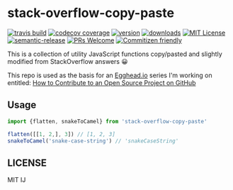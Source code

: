 # stack-overflow-copy-paste

[![travis build](https://img.shields.io/travis/eggheadio-github/stack-overflow-copy-paste.svg?style=flat-square)](https://travis-ci.org/eggheadio-github/stack-overflow-copy-paste)
[![codecov coverage](https://img.shields.io/codecov/c/github/eggheadio-github/stack-overflow-copy-paste.svg?style=flat-square)](https://codecov.io/github/eggheadio-github/stack-overflow-copy-paste)
[![version](https://img.shields.io/npm/v/stack-overflow-copy-paste.svg?style=flat-square)](http://npm.im/stack-overflow-copy-paste)
[![downloads](https://img.shields.io/npm/dm/stack-overflow-copy-paste.svg?style=flat-square)](http://npm-stat.com/charts.html?package=stack-overflow-copy-paste&from=2015-08-01)
[![MIT License](https://img.shields.io/npm/l/stack-overflow-copy-paste.svg?style=flat-square)](http://opensource.org/licenses/MIT)
[![semantic-release](https://img.shields.io/badge/%20%20%F0%9F%93%A6%F0%9F%9A%80-semantic--release-e10079.svg?style=flat-square)](https://github.com/semantic-release/semantic-release)
[![PRs Welcome](https://img.shields.io/badge/prs-welcome-brightgreen.svg?style=flat-square)](http://makeapullrequest.com)
[![Commitizen friendly](https://img.shields.io/badge/commitizen-friendly-brightgreen.svg?style=flat-square)](http://commitizen.github.io/cz-cli/)


This is a collection of utility JavaScript functions copy/pasted and slightly modified from StackOverflow answers 😀

This repo is used as the basis for an [Egghead.io](https://egghead.io) series I'm working on entitled: [How to Contribute to an Open Source Project on GitHub](https://egghead.io/series/how-to-contribute-to-an-open-source-project-on-github)

## Usage

```javascript
import {flatten, snakeToCamel} from 'stack-overflow-copy-paste'

flatten([[1, 2,], 3]) // [1, 2, 3]
snakeToCamel('snake-case-string') // 'snakeCaseString'
```

## LICENSE

MIT
IJ
